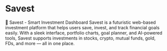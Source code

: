 # Savest
🚀 Savest - Smart Investment Dashboard Savest is a futuristic web-based investment platform that helps users save, invest, and track financial goals easily. With a sleek interface, portfolio charts, goal planner, and AI-powered tools, Savest supports investments in stocks, crypto, mutual funds, gold, FDs, and more — all in one place.
